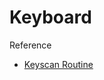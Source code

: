# Keyboard

Reference

* [Keyscan Routine](https://masswerk.at/nowgobang/2023/pet-keys-2001-edition)